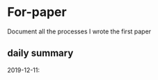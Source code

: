 # For-paper

Document all the processes I wrote the first paper











## daily summary

2019-12-11: 